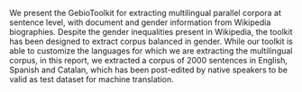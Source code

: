 We present the GebioToolkit for extracting multilingual parallel corpora at sentence level, with document and gender information from Wikipedia biographies. Despite the gender inequalities present in Wikipedia, the toolkit has been designed to extract corpus balanced in gender. 
While our toolkit is able to customize the languages for which we are extracting the multilingual corpus, in this report, we extracted a corpus of 2000 sentences in English, Spanish and Catalan, which has been post-edited by native speakers to be valid as test dataset for machine translation.
